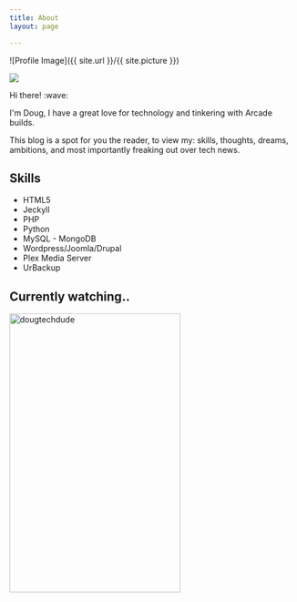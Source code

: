 ```yaml
---
title: About
layout: page

---
```

![Profile Image]({{ site.url }}/{{ site.picture }})

![](http://giphygifs.s3.amazonaws.com/media/FCj2lt4LKtYyY/giphy.gif)

<p>Hi there! :wave:</p>

<p>I'm Doug, I have a great love for technology and tinkering with Arcade builds.</p>

<p>This blog is a spot for you the reader, to view my: skills, thoughts, dreams, ambitions, and most importantly freaking out over tech news.</p>

<h2>Skills</h2>

<ul class="skill-list">
<li>HTML5</li>
<li>Jeckyll</li>
<li>PHP</li>
<li>Python</li>
<li>MySQL - MongoDB</li>
<li>Wordpress/Joomla/Drupal</li>
<li>Plex Media Server</li>
<li>UrBackup</li>
</ul>


    
<h2>Currently watching..</h2>   

<a target="_blank" href="https://trakt.tv/users/dougtechdude"><img width="300" height="490" alt="dougtechdude" src="https://widgets.trakt.tv/users/f3a42ad0824a065323260cb3c0469b46/watched/poster@2x.jpg" /></a>
